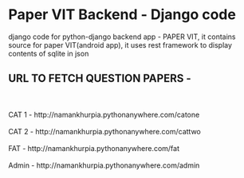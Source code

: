 # Paper VIT Backend -  Django code
django code for python-django backend app - PAPER VIT, it contains source for paper VIT(android app), it uses rest framework to display contents of sqlite in json
<br>
<h2>URL TO FETCH QUESTION PAPERS - </h2>
<br><br>
CAT 1 - http://namankhurpia.pythonanywhere.com/catone
<br><br>
CAT 2 - http://namankhurpia.pythonanywhere.com/cattwo
<br><br>
FAT - http://namankhurpia.pythonanywhere.com/fat
<br><br>
Admin - http://namankhurpia.pythonanywhere.com/admin
